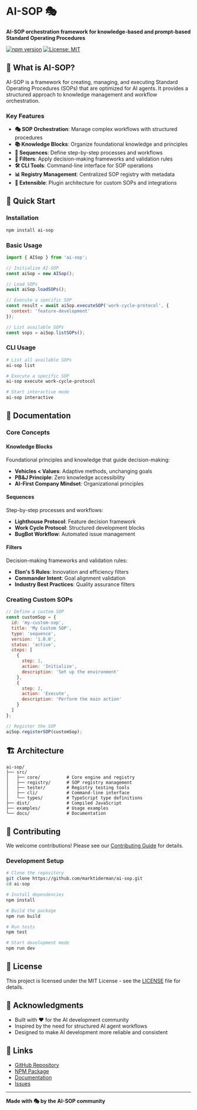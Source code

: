 # AI-SOP 🎭

**AI-SOP orchestration framework for knowledge-based and prompt-based Standard Operating Procedures**

[![npm version](https://badge.fury.io/js/ai-sop.svg)](https://badge.fury.io/js/ai-sop)
[![License: MIT](https://img.shields.io/badge/License-MIT-yellow.svg)](https://opensource.org/licenses/MIT)

## 🎯 What is AI-SOP?

AI-SOP is a framework for creating, managing, and executing Standard Operating Procedures (SOPs) that are optimized for AI agents. It provides a structured approach to knowledge management and workflow orchestration.

### Key Features

- **🎭 SOP Orchestration**: Manage complex workflows with structured procedures
- **📚 Knowledge Blocks**: Organize foundational knowledge and principles
- **🔄 Sequences**: Define step-by-step processes and workflows
- **🎯 Filters**: Apply decision-making frameworks and validation rules
- **🛠️ CLI Tools**: Command-line interface for SOP operations
- **📊 Registry Management**: Centralized SOP registry with metadata
- **🔧 Extensible**: Plugin architecture for custom SOPs and integrations

## 🚀 Quick Start

### Installation

```bash
npm install ai-sop
```

### Basic Usage

```javascript
import { AISop } from 'ai-sop';

// Initialize AI-SOP
const aiSop = new AISop();

// Load SOPs
await aiSop.loadSOPs();

// Execute a specific SOP
const result = await aiSop.executeSOP('work-cycle-protocol', {
  context: 'feature-development'
});

// List available SOPs
const sops = aiSop.listSOPs();
```

### CLI Usage

```bash
# List all available SOPs
ai-sop list

# Execute a specific SOP
ai-sop execute work-cycle-protocol

# Start interactive mode
ai-sop interactive
```

## 📖 Documentation

### Core Concepts

#### Knowledge Blocks
Foundational principles and knowledge that guide decision-making:
- **Vehicles < Values**: Adaptive methods, unchanging goals
- **PB&J Principle**: Zero knowledge accessibility
- **AI-First Company Mindset**: Organizational principles

#### Sequences
Step-by-step processes and workflows:
- **Lighthouse Protocol**: Feature decision framework
- **Work Cycle Protocol**: Structured development blocks
- **BugBot Workflow**: Automated issue management

#### Filters
Decision-making frameworks and validation rules:
- **Elon's 5 Rules**: Innovation and efficiency filters
- **Commander Intent**: Goal alignment validation
- **Industry Best Practices**: Quality assurance filters

### Creating Custom SOPs

```javascript
// Define a custom SOP
const customSop = {
  id: 'my-custom-sop',
  title: 'My Custom SOP',
  type: 'sequence',
  version: '1.0.0',
  status: 'active',
  steps: [
    {
      step: 1,
      action: 'Initialize',
      description: 'Set up the environment'
    },
    {
      step: 2,
      action: 'Execute',
      description: 'Perform the main action'
    }
  ]
};

// Register the SOP
aiSop.registerSOP(customSop);
```

## 🏗️ Architecture

```
ai-sop/
├── src/
│   ├── core/          # Core engine and registry
│   ├── registry/      # SOP registry management
│   ├── tester/        # Registry testing tools
│   ├── cli/           # Command-line interface
│   └── types/         # TypeScript type definitions
├── dist/              # Compiled JavaScript
├── examples/          # Usage examples
└── docs/              # Documentation
```

## 🤝 Contributing

We welcome contributions! Please see our [Contributing Guide](CONTRIBUTING.md) for details.

### Development Setup

```bash
# Clone the repository
git clone https://github.com/marktiderman/ai-sop.git
cd ai-sop

# Install dependencies
npm install

# Build the package
npm run build

# Run tests
npm test

# Start development mode
npm run dev
```

## 📄 License

This project is licensed under the MIT License - see the [LICENSE](LICENSE) file for details.

## 🙏 Acknowledgments

- Built with ❤️ for the AI development community
- Inspired by the need for structured AI agent workflows
- Designed to make AI development more reliable and consistent

## 🔗 Links

- [GitHub Repository](https://github.com/marktiderman/ai-sop)
- [NPM Package](https://www.npmjs.com/package/ai-sop)
- [Documentation](https://github.com/marktiderman/ai-sop#readme)
- [Issues](https://github.com/marktiderman/ai-sop/issues)

---

**Made with 🎭 by the AI-SOP community**
